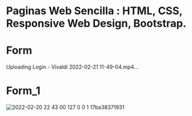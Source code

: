 # Paginas Web Sencilla : HTML, CSS, Responsive Web Design, Bootstrap.

# Form

Uploading Login - Vivaldi 2022-02-21 11-49-04.mp4…


# Form_1 

![2022-02-20 22 43 00 127 0 0 1 17ba38371931](https://user-images.githubusercontent.com/99273526/154890659-d8d2ff99-194d-498e-a8ba-a9b71fdbca64.png)
